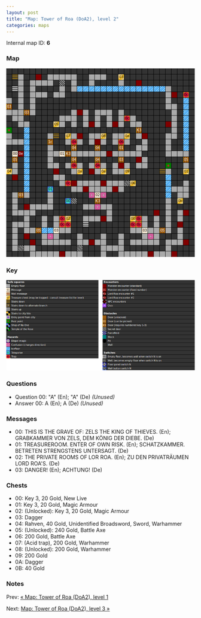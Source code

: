```yaml
---
layout: post
title: "Map: Tower of Roa (DoA2), level 2"
categories: maps
---
```


Internal map ID: __6__

### Map

![Dungeons of Avalon II, tower level 2 map](../images/doa2-t2.png "Tower level 2 map")

### Key

![Dungeons of Avalon II, map key](../images/doa2-key.png "Map key")

### Questions

* Question 00: "A" (En); "A" (De) _(Unused)_
* Answer 00: A (En); A (De) _(Unused)_

### Messages

* 00: THIS IS THE GRAVE OF: ZELS THE KING OF THIEVES. (En);
  GRABKAMMER VON ZELS, DEM K&Ouml;NIG DER DIEBE. (De)
* 01: TREASUREROOM. ENTER OF OWN RISK. (En);
  SCHATZKAMMER. BETRETEN STRENGSTENS UNTERSAGT. (De)
* 02: THE PRIVATE ROOMS OF LOR ROA. (En);
  ZU DEN PRIVATR&Auml;UMEN LORD ROA'S. (De)
* 03: DANGER! (En);
  ACHTUNG! (De)

### Chests

* 00: Key 3, 20 Gold, New Live
* 01: Key 3, 20 Gold, Magic Armour
* 02: (Unlocked): Key 3, 20 Gold, Magic Armour
* 03: Dagger
* 04: Rahven, 40 Gold, Unidentified Broadsword, Sword, Warhammer
* 05: (Unlocked): 240 Gold, Battle Axe
* 06: 200 Gold, Battle Axe
* 07: (Acid trap), 200 Gold, Warhammer
* 08: (Unlocked): 200 Gold, Warhammer
* 09: 200 Gold
* 0A: Dagger
* 0B: 40 Gold

### Notes


Prev: [&laquo; Map: Tower of Roa (DoA2), level 1](doa2-tower1.html)

Next: [Map: Tower of Roa (DoA2), level 3 &raquo;](doa2-tower3.html)
